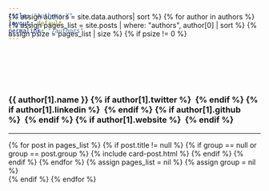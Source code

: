 ```yaml
---
title: "Authors X"
layout: default
permalink: "/authors"
---
```

<br/>
<section class="mt-4 mb-5">    
    <div class="container-fluid">
        <div class="card-columns" style="margin-bottom: -90px !important;">
        </div>
        {% assign authors = site.data.authors| sort %}
        {% for author in authors %}
            {% assign pages_list = site.posts | where: "authors", author[0] | sort %}
    	    {% assign psize = pages_list | size %}
    	    {% if psize != 0 %}
    	        <section id="{{ author[0] | downcase }}" style="padding-top: 90px;"></section>	
                <h3 class="mt-4 display-4">
                    {{ author[1].name }}
					{% if author[1].twitter %}&nbsp;&nbsp;<a target="_blank" href="https://www.twitter.com/{{author[1].twitter}}"><i class="fa fa-twitter"></i></a>{% endif %}
					{% if author[1].linkedin %}&nbsp;&nbsp;<a target="_blank" href="https://www.linkedin.com/in/{{author[1].linkedin}}/"><i class="fa fa-linkedin"></i></a>{% endif %}
					{% if author[1].github %}&nbsp;&nbsp;<a target="_blank" href="https://github.com/{{author[1].github}}"><i class="fa fa-github"></i></a>{% endif %}
					{% if author[1].website %}&nbsp;&nbsp;<a target="_blank" href="{{author[1].website}}"><i class="fa fa-rss"></i></a>{% endif %}
	            </h3>
	            <hr>
                <div class="card-columns">
                    {% for post in pages_list %}
                        {% if post.title != null %}
                            {% if group == null or group == post.group %}
                                {% include card-post.html %}
                            {% endif %}
                        {% endif %}
                    {% endfor %}
                    {% assign pages_list = nil %}
                    {% assign group = nil %}
                </div>
            {% endif %}
        {% endfor %}
    </div>
</section>